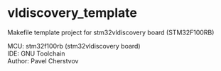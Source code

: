 # vldiscovery_template
Makefile template project for stm32vldiscovery board (STM32F100RB)

MCU: stm32f100rb (stm32vldiscovery board)  
IDE: GNU Toolchain  
Author: Pavel Cherstvov  
